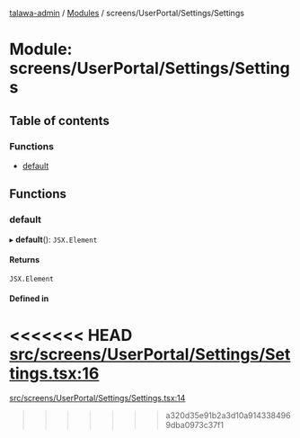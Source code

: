 [talawa-admin](../README.md) / [Modules](../modules.md) / screens/UserPortal/Settings/Settings

# Module: screens/UserPortal/Settings/Settings

## Table of contents

### Functions

- [default](screens_UserPortal_Settings_Settings.md#default)

## Functions

### default

▸ **default**(): `JSX.Element`

#### Returns

`JSX.Element`

#### Defined in

<<<<<<< HEAD
[src/screens/UserPortal/Settings/Settings.tsx:16](https://github.com/PalisadoesFoundation/talawa-admin/blob/12d9229/src/screens/UserPortal/Settings/Settings.tsx#L16)
=======
[src/screens/UserPortal/Settings/Settings.tsx:14](https://github.com/PalisadoesFoundation/talawa-admin/blob/b619a0d/src/screens/UserPortal/Settings/Settings.tsx#L14)
>>>>>>> a320d35e91b2a3d10a9143384969dba0973c37f1
